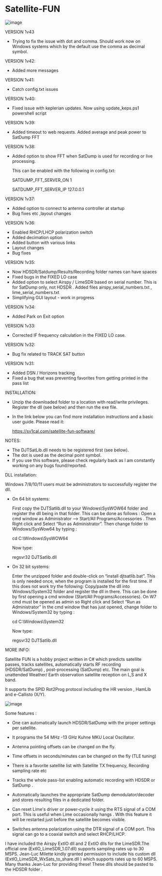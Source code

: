 # Satellite-FUN
![image](https://github.com/SV1CAL/Satellite-FUN/assets/3455238/5a1d983a-11a6-43a7-a2b1-4dcf5e4b01c1)

VERSION 1v43
- Trying to fix the issue with dot and comma. Should work now on Windows systems which by the default use the comma as decimal symbol.

VERSION 1v42:
- Added more messages

VERSION 1v41:
- Catch config.txt issues

VERSION 1v40:
- Fixed issue with keplerian updates. Now using update_keps.ps1 powershell script

VERSION 1v39:
- Added timeout to web requests. Added average and peak power to SatDump FFT

VERSION 1v38:
- Added option to show FFT when SatDump is used for recording or live processing.

  This can be enabled with the following in config.txt:
  
  SATDUMP_FFT_SERVER_ON 1
  
  SATDUMP_FFT_SERVER_IP 127.0.0.1

VERSION 1v37:
- Added option to connect to antenna controller at startup
- Bug fixes etc ,layout changes

VERSION 1v36:
- Enabled RHCP/LHCP polarization switch
- Added decimation option
- Added button with various links
- Layout changes
- Bug fixes

VERSION 1v35:
- Now HDSDR/Satdump/Results/Recording folder names can have spaces
- Fixed bugs in the FIXED LO case
- Added option to select Airspy / LimeSDR based on serial number. This is for SatDump only, not HDSDR . Added files airspy_serial_numbers.txt , lime_serial_numbers.txt
- Simplifying GUI layout - work in progress

VERSION 1v34:

- Added Park on Exit option

VERSION 1v33:

- Corrected IF frequency calculation in the FIXED LO case.

VERSION 1v32:

- Bug fix related to TRACK SAT button

VERSION 1v31:

- Added DSN / Horizons tracking
- Fixed a bug that was preventing favorites from getting printed in the pass list

INSTALLATION:

- Unzip the downloaded folder to a location with read/write privileges. Register the dll (see below) and then run the exe file.
- In the link below you can find more installation instructions and a basic user guide. Please read it:

	https://sv1cal.com/satellite-fun-software/

NOTES:

- The DJTSatLib.dll needs to be registered first (see below).
- The dot is used as the decimal point symbol.
- If you use this software, please check regularly back as I am constantly working on any bugs found/reported.


DLL installation:

Windows 7/8/10/11 users must be administrators to successfully register the dll.

- On 64 bit systems:

	First copy the DJTSatlib.dll to your Windows\SysWOW64 folder and 
	register the dll being in that folder. This can be done as follows :
	Open a cmd window as Administrator --> Start/All Programs/Accessories .
	Then Right click and Select “Run as Administrator”.
	Then change folder to Windows/SysWow64 by typing :

	cd C:\Windows\SysWOW64

	Now type:

	 regsvr32 DJTSatlib.dll


- On 32 bit systems:

	Enter the unzipped folder and double-click on “install djtsatlib.bat”. 
	This is only needed once, when the program is installed for the first time.
	If this does not work try the following:
	Copy/paste the dll into Windows/System32 folder and register the dll in there.
	This can be done by first opening a cmd window   (Start/All Programs/Accessories). 
	On W7 cmd must be opened as admin so Right click and Select “Run as Administrator”
	In the cmd window that has just opened, change folder to Windows/System32 
	by typing :

	cd C:\Windows\System32

	Now type:

	 regsvr32 DJTSatlib.dll
	 


MORE INFO:

Satellite FUN is a hobby project written in C# which predicts satellite passes, tracks satellites, automatically starts RF recording (HDSDR/SatDump) , post-processing (SatDump) etc.
The main goal is unattended Weather/ Earth observation satellite reception on L,S and X band.

It supports the SPID Rot2Prog protocol including the HR version , HamLib and e-Callisto (X/Y).


![image](https://github.com/SV1CAL/Satellite-FUN/assets/3455238/75381b61-a813-4372-8a1b-3a755b82b32a)


Some features :

- One can automatically launch HDSDR/SatDump with the proper settings per satellite.

- It programs the 54 MHz -13 GHz Kuhne MKU Local Oscillator.

- Antenna pointing offsets can be changed on the fly.

- Time offsets in seconds/minutes can be changed on the fly (TLE tuning)

- There is a favorite satellite list with Satellite TX frequency,  Recording sampling rate etc

- Tracks the whole pass-list enabling automatic recording with HDSDR or SatDump . 

- Automatically launches the appropriate SatDump demodulator/decoder and stores resulting files in a dedicated folder.

- Can reset Lime's driver or power-cycle it using the RTS signal of a COM port. This is useful when Lime occasionally hangs . With this feature it will be restarted just before the satellite becomes visible.

- Switches antenna polarization using the DTR signal of a COM port. This signal can go to a coaxial switch and select RHCP/LHCP.



I have included the Airspy ExtIO dll and 2 ExtIO dlls for the LimeSDR.The official one (ExtIO_LimeSDR_1.07.dll) supports sampling rates up to 30 MSPS.
Jean-Luc Milette  kindly granted permission to include his custom dll (ExtIO_LimeSDR_WxSats_to_share.dll )  which supports rates up to 60 MSPS.  
Many thanks Jean-Luc for providing these! These dlls should be pasted to the HDSDR folder .
